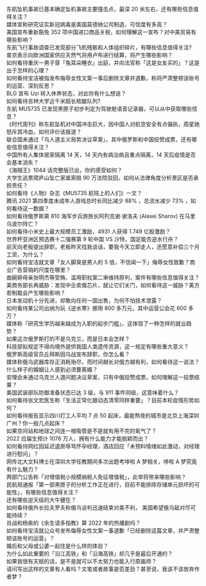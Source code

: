 东航坠机事故已基本确定坠机事故主要撞击点，最深 20 米左右，还有哪些信息值得关注？  
媒体宣称研究证实新冠病毒是美国莫德纳公司制造，可信度有多高？  
美国宣布重新豁免 352 项中国进口商品关税，如何理解这一宣布？对中美贸易有哪些影响？  
东航飞行事故调查已发现部分飞机残骸和人体组织碎片，有哪些信息值得关注?  
普京表示向欧洲国家供应天然气将用卢布进行结算，将产生哪些影响？  
如何看待重庆一男子穿「兔耳朵睡衣」出庭，并向法官称「这是女友买的」？这是出于怎样的心理？  
如何看待宝洁被指发布侮辱女性文案一事后删除文章并道歉，称将严肃整顿该账号的运营、深刻反思？  
BLG 宣布 Uzi 转入休养状态，对此你有什么想说？  
如何看待吉林大学近千米超长核酸队列?  
东航 MU5735 已发现黑匣子初步判定为驾驶舱语音记录器，可以从中获取哪些信息？  
《时代周刊》称东航坠机对中国冲击巨大，因中国人对航空安全有点偏执，周星驰怒斥其冷血，如何评价该报道？  
联合国未通过「乌人道主义局势决议草案」，其中俄罗斯和中国投赞成票，还有哪些信息值得关注？  
中国所有人集体居家隔离 14 天，14 天内有病治病且重点隔离，14 天后疫情是否会基本消失？  
《海贼王》1044 话完整版已出，你的感受如何？  
大学生逃票爬庐山坠亡家属索赔 90 万法院驳回，如何从法律角度分析景区是否承担责任？  
如何看待《人物》杂志《MU5735 航班上的人们》一文？  
腾讯 2021 第四季度未成年人游戏总时长同比减少 88% ，总流水减少 73% ，如何看待这一数据？  
如何看待俄罗斯第 810 海军步兵旅旅长阿列克谢·谢洛夫 (Alexei Sharov) 在马里乌波尔阵亡？  
如何看待小米史上最大规模员工激励，4931 人获得 1.749 亿股激励？  
世界杯亚洲区预选赛十二强赛第 9 轮中国 VS 沙特，国足能否逆水行舟？  
前天向老板提出辞职，老板昨天找我谈话，要我今天立即走人，还愿意补偿三个月工资，为什么？  
如何看待宝洁就文章「女人脚臭是男人的 5 倍，不信闻一下」侮辱女性致歉？商业广告营销的尺度在哪里？  
曲婉婷母亲张明杰等受贿、滥用职权案二审维持原判，案件有哪些信息值得关注？  
美商务部长再威胁：发现中企卖俄芯片，就让它们关门，如何看待这一威胁？美方若制裁会产生哪些影响？  
日本发动机十分先进，却敢向任何一国出售，为何不怕技术泄露？  
如何看待某公司出纳为玩《逆水寒》挪用 800 多万元，其中运营公会花 600 多万？  
媒体称「研究生学历越来越成为入职的起步门槛」，这体现了一种怎样的就业趋势？  
如果这次俄罗斯打的不是乌克兰，而是日本会怎样？  
科技部拟规定不得向境外提供我国人类遗传资源，这一规定有哪些重大意义？  
俄罗斯高级官员丘拜斯因乌战宣布辞职，你怎么看？  
媒体称俄乌武器库存正消耗殆尽，而时间越长对俄方越有利，如何看待这一说法？  
什么样子的婚姻让人感到必须要离婚？  
安理会未通过乌克兰人道问题决议草案，只有中俄投赞成票，如何理解这一投票结果？  
美国武装部队防御准备状态已达 3 级，与 911 事件同级，这意味着什么？  
如何看待张文宏医生称「生活正常化跟动态清零同样重要」？目前本轮疫情形势如何？  
如何看待报告显示四川打工人平均 7 点 50 起床，最能熬夜的城市是北京上海深圳广州？你一般几点起床？  
如果空间站和地球之间连一根吸管是不是就有用不完的氧气了？  
2022 应届生预计 1076 万人，拥有什么能力才能脱颖而出？  
如何看待网红因延迟退房辱骂怀孕经理，酒店回应「未预料情绪如此激动，对经理进行慰问」？  
网传北大文科博士在深圳大学任教期间多次出题考哆啦 A 梦相关，哆啦 A 梦究竟有什么魅力？  
两部门公告称「对增值税小规模纳税人免征增值税」，此举将带来哪些影响？  
民航局通报「第一部黑匣子的分析工作正在进行，目前不能排除存储单元损坏的可能性」，有哪些信息值得关注？  
还有哪些逆天级的大牛健在？  
如何看待俄外长拉夫罗夫称俄乌谈判迅速结束对美不利， 美国希望俄乌敌对尽可能持续？  
肖战和杨紫的《余生请多指教》算 2022 年的热播剧吗？  
如何看待宝洁就公众号发布侮辱女性文案一事道歉「已经删除这篇文章，并严肃整顿该账号的运营」？  
婚后和父母或公婆一起住是什么样的体验？  
为什么如此重要的「沿江高铁」和「沿海高铁」却几乎是最后开通的？  
如果我很有天赋的话，是不是就可以不太努力也能入行原画师？  
请问写出这样的文章有人看吗？文笔或者故事是否差劲？甚至说，我该不该放弃作者梦？  
